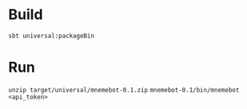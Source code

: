 # Build
`sbt universal:packageBin`

# Run
`unzip target/universal/mnemebot-0.1.zip`
`mnemebot-0.1/bin/mnemebot <api_token>`
